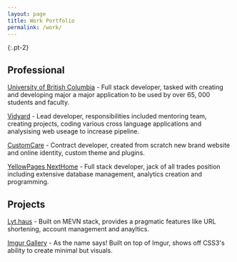 ```yaml
---
layout: page
title: Work Portfolio
permalink: /work/
---
```

{:.pt-2}
## Professional 

[University of British Columbia](https://ubc.ca) - Full stack developer, tasked with creating and developing major a major application to be used by over 65, 000 students and faculty.

[Vidyard](https://vidyard.com) - Lead developer, responsibilities included mentoring team, creating projects, coding various cross language applications and analysising web useage to increase pipeline.

[CustomCare](https://customcare.ca) - Contract developer, created from scratch new brand website and online identity, custom theme and plugins.

[YellowPages NextHome](http://nexthome.ca) - Full stack developer, jack of all trades position including extensive database management, analytics creation and programming.



## Projects

[Lyt.haus](https://lyt.haus) - Built on MEVN stack, provides a pragmatic features like URL shortening, account management and anayltics. 

[Imgur Gallery](http://ghabayeb.com/gallery/) - As the name says! Built on top of Imgur, shows off CSS3's ability to create minimal but visuals.
